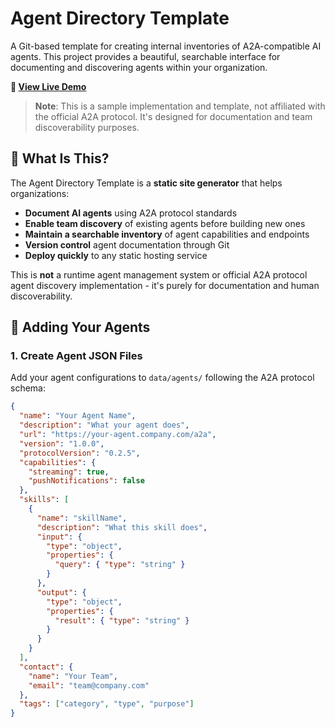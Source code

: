 # Agent Directory Template

A Git-based template for creating internal inventories of A2A-compatible AI agents. This project provides a beautiful, searchable interface for documenting and discovering agents within your organization.

**🌟 [View Live Demo](https://aymenfurter.github.io/agent-dir/)**

> **Note**: This is a sample implementation and template, not affiliated with the official A2A protocol. It's designed for documentation and team discoverability purposes.

## 🎯 What Is This?

The Agent Directory Template is a **static site generator** that helps organizations:

- **Document AI agents** using A2A protocol standards
- **Enable team discovery** of existing agents before building new ones
- **Maintain a searchable inventory** of agent capabilities and endpoints
- **Version control** agent documentation through Git
- **Deploy quickly** to any static hosting service

This is **not** a runtime agent management system or official A2A protocol agent discovery implementation - it's purely for documentation and human discoverability.

## 🔧 Adding Your Agents

### 1. Create Agent JSON Files

Add your agent configurations to `data/agents/` following the A2A protocol schema:

```json
{
  "name": "Your Agent Name",
  "description": "What your agent does",
  "url": "https://your-agent.company.com/a2a",
  "version": "1.0.0",
  "protocolVersion": "0.2.5",
  "capabilities": {
    "streaming": true,
    "pushNotifications": false
  },
  "skills": [
    {
      "name": "skillName",
      "description": "What this skill does",
      "input": {
        "type": "object",
        "properties": {
          "query": { "type": "string" }
        }
      },
      "output": {
        "type": "object",
        "properties": {
          "result": { "type": "string" }
        }
      }
    }
  ],
  "contact": {
    "name": "Your Team",
    "email": "team@company.com"
  },
  "tags": ["category", "type", "purpose"]
}
```
